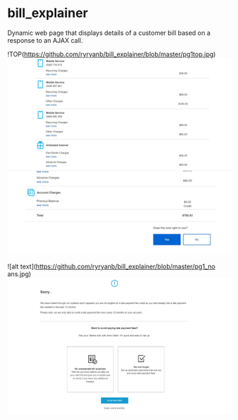 # bill_explainer
Dynamic web page that displays details of a customer bill based on a response to an AJAX call. 

!TOP(https://github.com/ryryanb/bill_explainer/blob/master/pg1top.jpg)
![alt text](https://github.com/ryryanb/bill_explainer/blob/master/pg1_mid.jpg)
![alt text](https://github.com/ryryanb/bill_explainer/blob/master/pg1_bottom.jpg)

![alt text](https://github.com/ryryanb/bill_explainer/blob/master/pg1_no ans.jpg)
![alt text](https://github.com/ryryanb/bill_explainer/blob/master/pg2_not_eligible.jpg)

